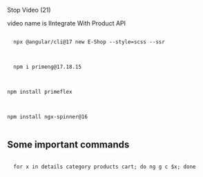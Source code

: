 <P>Stop Video (21)</p>
<p> video name is IIntegrate With Product API</p>

<pre>
<code>
  npx @angular/cli@17 new E-Shop --style=scss --ssr
</code>
</pre>

<pre>
<code>
  npm i primeng@17.18.15
</code>
</pre>

<pre>
<code>
npm install primeflex 
</code>
</pre>

<pre>
<code>
npm install ngx-spinner@16
</code>
</pre>

<h2>Some important commands</h2>
<pre>
<code>
  for x in details category products cart; do ng g c $x; done
</code>
</pre>
